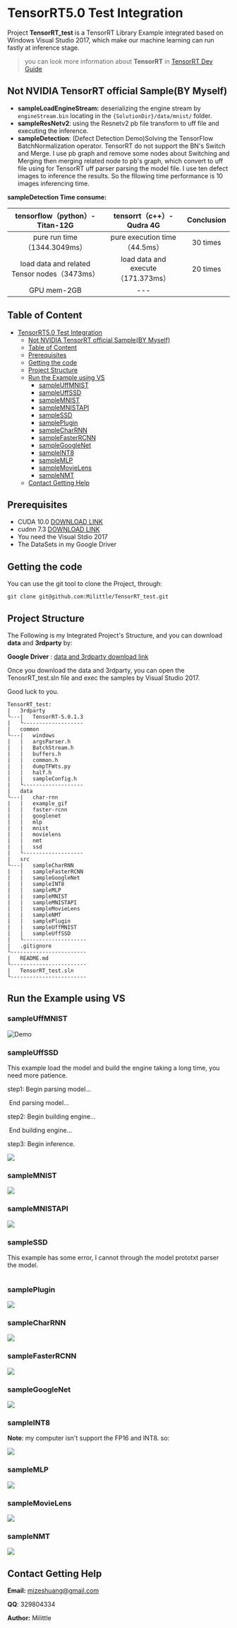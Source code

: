 # TensorRT5.0 Test Integration

Project **TensorRT_test** is a TensorRT Library Example integrated based on Windows Visual Studio 2017, which make our machine learning can run fastly at inference stage.

>you can look more information about **TensorRT** in [TensorRT Dev Guide](https://docs.nvidia.com/deeplearning/sdk/tensorrt-developer-guide/index.html) 

## Not NVIDIA TensorRT official Sample(BY Myself)

* **sampleLoadEngineStream:** deserializing the engine stream by `engineStream.bin` locating in the `{SolutionDir}/data/mnist/` folder.
* **sampleResNetv2**: using the Resnetv2 pb file transform to uff file and executing the inference.
* **sampleDetection**: (Defect Detection Demo)Solving the TensorFlow BatchNormalization operator. TensorRT do not support the BN's Switch and Merge. I use pb graph and remove some nodes about Switching and Merging then merging related node to pb's graph, which  convert to uff file using for TensorRT uff parser parsing the model file.
I use ten defect images to inference the results. So the fllowing time performance is 10 images inferencing time.

**sampleDetection Time consume:**

|      tensorflow（python）- Titan-12G       |     tensorrt（c++）- Qudra 4G      | Conclusion |
| :----------------------------------------: | :--------------------------------: | :--------: |
|        pure run time（1344.3049ms）        |   pure execution time（44.5ms）    |  30 times  |
| load data and related Tensor nodes（3473ms） | load data and execute（171.373ms） |  20 times  |
|                GPU mem-2GB                 |                ---                 |            |

## Table of Content

- [TensorRT5.0 Test Integration](#tensorrt50-test-integration)
  - [Not NVIDIA TensorRT official Sample(BY Myself)](#not-nvidia-tensorrt-official-sampleby-myself)
  - [Table of Content](#table-of-content)
  - [Prerequisites](#prerequisites)
  - [Getting the code](#getting-the-code)
  - [Project Structure](#project-structure)
  - [Run the Example using VS](#run-the-example-using-vs)
    - [sampleUffMNIST](#sampleuffmnist)
    - [sampleUffSSD](#sampleuffssd)
    - [sampleMNIST](#samplemnist)
    - [sampleMNISTAPI](#samplemnistapi)
    - [sampleSSD](#samplessd)
    - [samplePlugin](#sampleplugin)
    - [sampleCharRNN](#samplecharrnn)
    - [sampleFasterRCNN](#samplefasterrcnn)
    - [sampleGoogleNet](#samplegooglenet)
    - [sampleINT8](#sampleint8)
    - [sampleMLP](#samplemlp)
    - [sampleMovieLens](#samplemovielens)
    - [sampleNMT](#samplenmt)
  - [Contact Getting Help](#contact-getting-help)

## Prerequisites

* CUDA 10.0  [DOWNLOAD LINK](https://developer.nvidia.com/cuda-downloads)
* cudnn 7.3 [DOWNLOAD LINK](https://developer.nvidia.com/cudnn)
* You need the Visual Stdio 2017
* The DataSets in my Google Driver

## Getting the code

You can use the git tool to clone the Project, through:

```shell
git clone git@github.com:Milittle/TensorRT_test.git
```

## Project Structure

The Following is my Integrated Project's Structure, and you can download **data** and **3rdparty** by:

**Google Driver** : [data and 3rdparty download link](https://drive.google.com/open?id=1mDKSmK5n2n7KnZhW5mQbUSJTSzZteN8c)

Once you download the data and 3rdparty, you can open the TenosrRT_test.sln file and exec the samples by Visual Studio 2017.

Good luck to you.

```shell
TensorRT_test:
|	3rdparty
└---|	TensorRT-5.0.1.3
|	└-------------------
|	common
└---|	windows
|	|	argsParser.h
|	|	BatchStream.h
|	|	buffers.h
|	|	common.h
|	|	dumpTFWts.py
|	|	half.h
|	|	sampleConfig.h
|	└-------------------
|	data
└---|	char-rnn
|	|	example_gif
|	|	faster-rcnn
|	|	googlenet
|	|	mlp
|	|	mnist
|	|	movielens
|	|	nmt
|	|	ssd
|	└-------------------
|	src
└---|	sampleCharRNN
|	|	sampleFasterRCNN
|	|	sampleGoogleNet
|	|	sampleINT8
|	|	sampleMLP
|	|	sampleMNIST
|	|	sampleMNISTAPI
|	|	sampleMovieLens
|	|	sampleNMT
|	|	samplePlugin
|	|	sampleUffMNIST
|	|	sampleUffSSD
|	└--------------------
|	.gitignore
└------------------------
|	README.md
└------------------------
|	TensorRT_test.sln
└------------------------
```

## Run the Example using VS

### sampleUffMNIST

![Demo](https://s1.ax1x.com/2018/10/28/ig9UTe.gif)

### sampleUffSSD

This example load the model and build the engine taking a long time, you need more patience.

step1: Begin parsing model...

​	    End parsing model...

step2: Begin building engine...

​	    End building engine...

step3: Begin inference.

![](https://s1.ax1x.com/2018/10/29/igNDaT.gif)

### sampleMNIST

![](https://s1.ax1x.com/2018/10/29/igNcRJ.gif)

### sampleMNISTAPI

![](https://s1.ax1x.com/2018/10/29/igNgz9.gif)

### sampleSSD

This example has some error, I cannot through the model prototxt parser the model.

![]()

### samplePlugin

![](https://s1.ax1x.com/2018/10/29/igNWs1.gif)

### sampleCharRNN

![](https://s1.ax1x.com/2018/10/29/igN5dK.gif)

### sampleFasterRCNN

![](https://s1.ax1x.com/2018/10/29/igN7Je.gif)

### sampleGoogleNet

![](https://s1.ax1x.com/2018/10/29/igNHRH.gif)

### sampleINT8

**Note**: my computer isn't support the FP16 and INT8. so:

![](https://s1.ax1x.com/2018/10/29/igNxdf.gif)

### sampleMLP

![](https://s1.ax1x.com/2018/10/29/igNzo8.gif)

### sampleMovieLens

![](https://s1.ax1x.com/2018/10/29/igUpFS.gif)

### sampleNMT

![](https://s1.ax1x.com/2018/10/29/igUNFO.gif)

## Contact Getting Help

**Email:** mizeshuang@gmail.com

**QQ**: 329804334

**Author:**  Milittle

